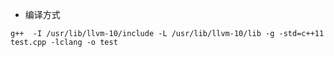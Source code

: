 - 编译方式
``` shell
g++  -I /usr/lib/llvm-10/include -L /usr/lib/llvm-10/lib -g -std=c++11 test.cpp -lclang -o test
```
